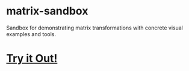 # matrix-sandbox
Sandbox for demonstrating matrix transformations with concrete visual examples and tools.

# [Try it Out!](https://matrix-sandbox.vercel.app/)

